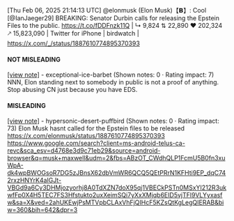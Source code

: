 [Thu Feb 06, 2025 21:14:13 UTC] @elonmusk (Elon Musk)【𝗕】: Cool [@IanJaeger29] BREAKING: Senator Durbin calls for releasing the Epstein Files to the public. https://t.co/fDDFnzk11Q | ↳ 9,824 ⇅ 22,890 ♥ 202,324 🡕 15,823,090 | Twitter for iPhone | birdwatch | https://x.com/_/status/1887610774895370393

#### NOT MISLEADING

[[view note]](https://x.com/i/birdwatch/n/1887660979275890817) - exceptional-ice-barbet (Shown notes: 0 · Rating impact: 7)
NNN, Elon standing next to somebody in public is not a proof of anything. Stop abusing CN just because you have EDS.

#### MISLEADING

[[view note]](https://x.com/i/birdwatch/n/1887658297001713980) - hypersonic-desert-puffbird (Shown notes: 0 · Rating impact: 73)
Elon Musk hasnt called for the Epstein files to be released
https://x.com/elonmusk/status/1887610774895370393
https://www.google.com/search?client=ms-android-telus-ca-revc&sca_esv=d4768e3d9c71eb29&source=android-browser&q=musk+maxwell&udm=2&fbs=ABzOT_CWdhQLP1FcmU5B0fn3xuWpA-dk4wpBWOGsoR7DG5zJBnsX62dbVmWR6QCQ5QEtPRrN1KFHti9EP_dqC742rxzHNYrK4aIGJt-VBGd9a6Cy3DHMjozyorhj8A0TdXZN7doX95qj1VBECkPSTn0MSxYI212R3ukwfFp0X4H5TEC7FS3Hfstukto2uxXeimSQi7yXxXMjqb6EID5vjTFl9VLYyxasfw&sa=X&ved=2ahUKEwjPsMTVpbCLAxVhFjQIHcF5KZsQtKgLegQIERAB&biw=360&bih=642&dpr=3
